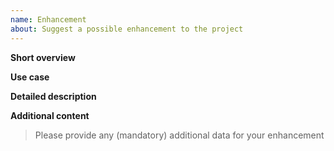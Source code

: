 ```yaml
---
name: Enhancement
about: Suggest a possible enhancement to the project
---
```


**Short overview**

**Use case**

**Detailed description**

**Additional content**
> Please provide any (mandatory) additional data for your enhancement
